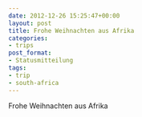 ```yaml
---
date: 2012-12-26 15:25:47+00:00
layout: post
title: Frohe Weihnachten aus Afrika
categories:
- trips
post_format:
- Statusmitteilung
tags:
- trip
- south-africa
---
```


Frohe Weihnachten aus Afrika
